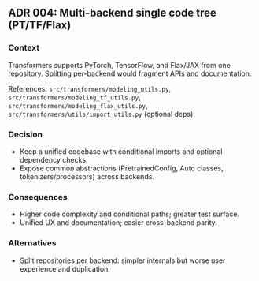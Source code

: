 ## ADR 004: Multi‑backend single code tree (PT/TF/Flax)

### Context
Transformers supports PyTorch, TensorFlow, and Flax/JAX from one repository. Splitting per-backend would fragment APIs and documentation.

References: `src/transformers/modeling_utils.py`, `src/transformers/modeling_tf_utils.py`, `src/transformers/modeling_flax_utils.py`, `src/transformers/utils/import_utils.py` (optional deps).

### Decision
- Keep a unified codebase with conditional imports and optional dependency checks.
- Expose common abstractions (PretrainedConfig, Auto classes, tokenizers/processors) across backends.

### Consequences
- Higher code complexity and conditional paths; greater test surface.
- Unified UX and documentation; easier cross-backend parity.

### Alternatives
- Split repositories per backend: simpler internals but worse user experience and duplication.


